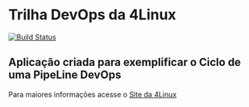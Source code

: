 # Trilha DevOps da 4Linux

<!-- Altere a Flag abaixo com sua URL do Travis -->
[![Build Status](https://travis-ci.org/danielpillar/DevOpsLab-HelloWorld.svg?branch=master)](https://travis-ci.org/danielpillar/DevOpsLab-HelloWorld)

## Aplicação criada para exemplificar o Ciclo de uma PipeLine DevOps


Para maiores informações acesse o [Site da 4Linux](https://www.4linux.com.br/cursos/devops)
